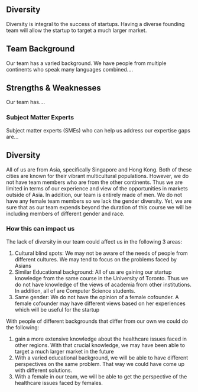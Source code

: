 Diversity
---

Diversity is integral to the success of startups. Having a diverse founding team will allow the startup to target a much larger market.


Team Background
---

Our team has a varied background. We have people from multiple continents who speak many languages combined....

## Strengths & Weaknesses

Our team has....

### Subject Matter Experts

Subject matter experts (SMEs) who can help us address our expertise gaps are...

## Diversity

All of us are from Asia, specifically Singapore and Hong Kong. Both of these cities are known for their vibrant multicultural populations. However, we do not have team members who are from the other continents. Thus we are limited in terms of our experience and view of the opportunities in markets outside of Asia.
In addition, our team is entirely made of men. We do not have any female team members so we lack the gender diversity. Yet, we are sure that as our team expends beyond the duration of this course we will be including members of different gender and race.




### How this can impact us

The lack of diversity in our team could affect us in the following 3 areas:
1.	Cultural blind spots: We may not be aware of the needs of people from different cultures. We may tend to focus on the problems faced by Asians
2.	Similar Educational background: All of us are gaining our startup knowledge from the same course in the University of Toronto. Thus we do not have knowledge of the views of academia from other institutions. In addition, all of are Computer Science students.
3.	Same gender: We do not have the opinion of a female cofounder. A female cofounder may have different views based on her experiences which will be useful for the startup



With people of different backgrounds that differ from our own we could do the following:
1.	 gain a more extensive knowledge about the healthcare issues faced in other regions. With that crucial knowledge, we may have been able to target a much larger market in the future
2.	With a varied educational background, we will be able to have different perspectives on the same problem. That way we could have come up with different solutions.
3.	With a female in our team, we will be able to get the perspective of the healthcare issues faced by females. 

